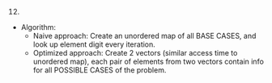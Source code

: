12.

- Algorithm:
  - Naive approach: Create an unordered map of all BASE CASES, and look up element digit every iteration.
  - Optimized approach: Create 2 vectors (similar access time to unordered map), each pair of elements from two vectors contain info for all POSSIBLE CASES of the problem.
